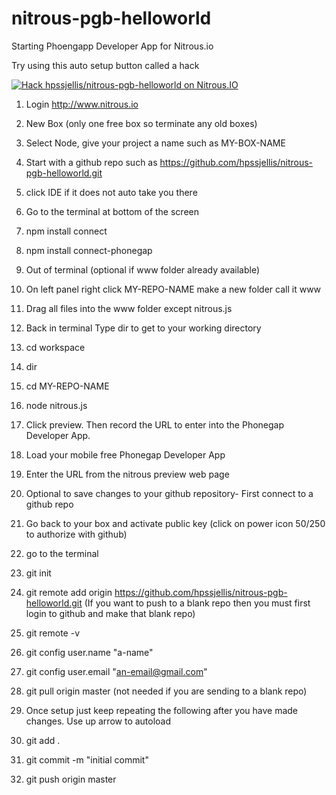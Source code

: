 nitrous-pgb-helloworld
======================

Starting Phoengapp Developer App for Nitrous.io

Try using this auto setup button called a hack


[![Hack hpssjellis/nitrous-pgb-helloworld on Nitrous.IO](https://d3o0mnbgv6k92a.cloudfront.net/assets/hack-l-v1-3cc067e71372f6045e1949af9d96095b.png)](https://www.nitrous.io/hack_button?source=embed&runtime=nodejs&repo=hpssjellis%2Fnitrous-pgb-helloworld&file_to_open=https%3A%2F%2Fgithub.com%2Fhpssjellis%2Fnitrous-pgb-helloworld%2Fblob%2Fmaster%2Fwww%2Findex.html)



1. Login http://www.nitrous.io
 1. New Box (only one free box so terminate any old boxes)
 1. Select Node, give your project a name such as MY-BOX-NAME
 1. Start with a github repo such as https://github.com/hpssjellis/nitrous-pgb-helloworld.git
 
1. click IDE if it does not auto take you there 
 1. Go to the terminal at bottom of the screen
 1. npm install connect
 1. npm install connect-phonegap 
 
 1. Out of terminal (optional if www folder already available)
 1. On left panel right click MY-REPO-NAME make a new folder call it www
 1. Drag all files into the www folder except nitrous.js

1. Back in terminal Type dir to get to your working directory
 1. cd  workspace
 1. dir
 1. cd  MY-REPO-NAME
 1. node nitrous.js
 
1. Click preview. Then record the URL to enter into the Phonegap Developer App.
  1. Load your mobile free Phonegap Developer App
  1. Enter the URL from the nitrous preview web page

1. Optional to save changes to your github repository- First connect to a github repo
 1. Go back to your box and activate public key (click on power icon 50/250 to authorize with github)
 1. go to the terminal
 1. git init
 1. git remote add origin https://github.com/hpssjellis/nitrous-pgb-helloworld.git (If you want to push to a blank repo then you must first login to github and make that blank repo)
 1. git remote -v
 1. git config user.name "a-name"
 1. git config user.email "an-email@gmail.com"
 1. git pull origin master (not needed if you are sending to a blank repo)
 
1. Once setup just keep repeating the following after you have made changes. Use up arrow to autoload
 1. git add .
 1. git commit -m "initial commit"
 1. git push origin master




